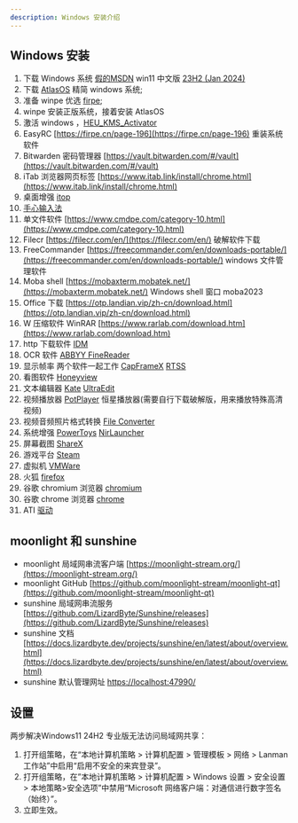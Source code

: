 ```yaml
---
description: Windows 安装介绍
---
```


## Windows 安装

1. 下载 Windows 系统 [假的MSDN](https://next.itellyou.cn/Original/)  win11
   中文版 [23H2 (Jan 2024)](magnet:?xt=urn:btih:57831e3ad5e74a319c5b85f239794fca3aeb5159&dn=zh-cn_windows_11_business_editions_version_23h2_updated_jan_2024_x64_dvd_fee59269.iso&xl=6725859328)
2. 下载 [AtlasOS](https://atlasos.net/) 精简 windows 系统;
3. 准备 winpe 优选 [firpe](https://firpe.cn/page-247);
4. winpe 安装正版系统，接着安装 AtlasOS
5. 激活 windows ，[HEU_KMS_Activator](https://github.com/zbezj/HEU_KMS_Activator/releases)
6. EasyRC [https://firpe.cn/page-196](https://firpe.cn/page-196) 重装系统软件
7. Bitwarden 密码管理器 [https://vault.bitwarden.com/#/vault](https://vault.bitwarden.com/#/vault)
8. iTab 浏览器网页标签 [https://www.itab.link/install/chrome.html](https://www.itab.link/install/chrome.html)
9. 桌面增强 [itop](https://www.itopvpn.com/user-manual/ied/?name=ied&ver=2.4.0.8&lan=&insur=other&to=wc_learn#Download-&-Installation)
10. [手心输入法](https://www.xinshuru.com/index.html?p=win)
11. 单文件软件 [https://www.cmdpe.com/category-10.html](https://www.cmdpe.com/category-10.html)
12. Filecr [https://filecr.com/en/](https://filecr.com/en/) 破解软件下载
13. FreeCommander [https://freecommander.com/en/downloads-portable/](https://freecommander.com/en/downloads-portable/)
    windows 文件管理软件
14. Moba shell [https://mobaxterm.mobatek.net/](https://mobaxterm.mobatek.net/) Windows shell 窗口 moba2023
15. Office 下载 [https://otp.landian.vip/zh-cn/download.html](https://otp.landian.vip/zh-cn/download.html)
16. W 压缩软件 WinRAR [https://www.rarlab.com/download.htm](https://www.rarlab.com/download.htm)
17. http 下载软件 [IDM ](https://filecr.com/windows/internet-download-manager/?id=187919616000)
18. OCR 软件 [ABBYY FineReader](https://filecr.com/windows/finereader/?id=202552448000)
19. 显示帧率 两个软件一起工作 [CapFrameX](https://www.capframex.com/download) [RTSS](https://www.guru3d.com/download/rtss-rivatuner-statistics-server-download/)
20. 看图软件 [Honeyview](https://www.bandisoft.com/honeyview/)
21. 文本编辑器 [Kate](https://kate-editor.org/zh-cn/get-it/) [UltraEdit](https://filecr.com/windows/idm-ultra-edit-0001/?id=587332864000)
22. 视频播放器 [PotPlayer](https://potplayer.tv/?lang=zh_CN) 恒星播放器(需要自行下载破解版，用来播放特殊高清视频)
23. 视频音频照片格式转换 [File Converter](https://github.com/Tichau/FileConverter/releases)
24. 系统增强 [PowerToys](https://learn.microsoft.com/zh-cn/windows/powertoys/install) [NirLauncher](https://launcher.nirsoft.net/downloads/index.html)
25. 屏幕截图 [ShareX](https://getsharex.com/)
26. 游戏平台 [Steam](https://store.steampowered.com/about/)
27. 虚拟机 [VMWare](https://www.vmware.com/go/getworkstation-win)
28. 火狐 [firefox]()
29. 谷歌 chromium 浏览器 [chromium](https://www.chromium.org/getting-involved/dev-channel/)
30. 谷歌 chrome 浏览器 [chrome](https://www.google.com/chrome/)
31. ATI [驱动](https://www.amd.com/zh-cn/support/download/drivers.html)

## moonlight 和 sunshine

* moonlight 局域网串流客户端 [https://moonlight-stream.org/](https://moonlight-stream.org/)
* moonlight GitHub [https://github.com/moonlight-stream/moonlight-qt](https://github.com/moonlight-stream/moonlight-qt)
* sunshine 局域网串流服务 [https://github.com/LizardByte/Sunshine/releases](https://github.com/LizardByte/Sunshine/releases)
* sunshine 文档 [https://docs.lizardbyte.dev/projects/sunshine/en/latest/about/overview.html](https://docs.lizardbyte.dev/projects/sunshine/en/latest/about/overview.html)
* sunshine 默认管理网址 [https://localhost:47990/](https://localhost:47990/)


## 设置

两步解决Windows11 24H2 专业版无法访问局域网共享：
1. 打开组策略，在“本地计算机策略 > 计算机配置 > 管理模板 > 网络 > Lanman 工作站”中启用“启用不安全的来宾登录”。
2. 打开组策略，在”本地计算机策略 > 计算机配置 > Windows 设置 > 安全设置 > 本地策略>安全选项”中禁用“Microsoft 网络客户端：对通信进行数字签名（始终）”。
3. 立即生效。